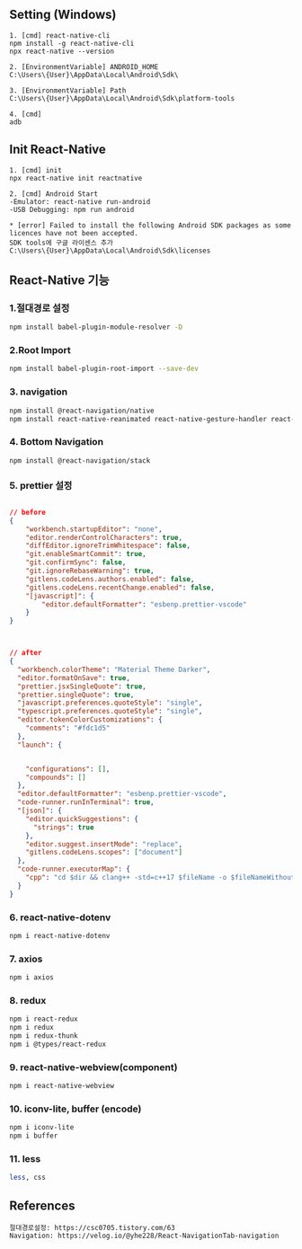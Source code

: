 ## Setting (Windows)

```
1. [cmd] react-native-cli
npm install -g react-native-cli
npx react-native --version

2. [EnvironmentVariable] ANDROID_HOME
C:\Users\{User}\AppData\Local\Android\Sdk\

3. [EnvironmentVariable] Path
C:\Users\{User}\AppData\Local\Android\Sdk\platform-tools

4. [cmd]
adb
```

## Init React-Native

```
1. [cmd] init
npx react-native init reactnative

2. [cmd] Android Start
-Emulator: react-native run-android
-USB Debugging: npm run android

* [error] Failed to install the following Android SDK packages as some licences have not been accepted.
SDK tools에 구글 라이센스 추가
C:\Users\{User}\AppData\Local\Android\Sdk\licenses
```

## React-Native 기능

### 1.절대경로 설정

```bash
npm install babel-plugin-module-resolver -D
```

### 2.Root Import

```bash
npm install babel-plugin-root-import --save-dev
```

### 3. navigation

```bash
npm install @react-navigation/native
npm install react-native-reanimated react-native-gesture-handler react-native-screens react-native-safe-area-context @react-native-community/masked-view
```

### 4. Bottom Navigation

```bash
npm install @react-navigation/stack
```

### 5. prettier 설정

```json

// before
{
    "workbench.startupEditor": "none",
    "editor.renderControlCharacters": true,
    "diffEditor.ignoreTrimWhitespace": false,
    "git.enableSmartCommit": true,
    "git.confirmSync": false,
    "git.ignoreRebaseWarning": true,
    "gitlens.codeLens.authors.enabled": false,
    "gitlens.codeLens.recentChange.enabled": false,
    "[javascript]": {
        "editor.defaultFormatter": "esbenp.prettier-vscode"
    }
}



// after
{
  "workbench.colorTheme": "Material Theme Darker",
  "editor.formatOnSave": true,
  "prettier.jsxSingleQuote": true,
  "prettier.singleQuote": true,
  "javascript.preferences.quoteStyle": "single",
  "typescript.preferences.quoteStyle": "single",
  "editor.tokenColorCustomizations": {
    "comments": "#fdc1d5"
  },
  "launch": {


    "configurations": [],
    "compounds": []
  },
  "editor.defaultFormatter": "esbenp.prettier-vscode",
  "code-runner.runInTerminal": true,
  "[json]": {
    "editor.quickSuggestions": {
      "strings": true
    },
    "editor.suggest.insertMode": "replace",
    "gitlens.codeLens.scopes": ["document"]
  },
  "code-runner.executorMap": {
    "cpp": "cd $dir && clang++ -std=c++17 $fileName -o $fileNameWithoutExt && $dir$fileNameWithoutExt"
  }
}
```

### 6. react-native-dotenv

```bash
npm i react-native-dotenv
```

### 7. axios

```bash
npm i axios
```

### 8. redux

```bash
npm i react-redux
npm i redux
npm i redux-thunk
npm i @types/react-redux
```

### 9. react-native-webview(component)

```bash
npm i react-native-webview
```

### 10. iconv-lite, buffer (encode)

```bash
npm i iconv-lite
npm i buffer
```

### 11. less

```bash
less, css
```

## References

```
절대경로설정: https://csc0705.tistory.com/63
Navigation: https://velog.io/@yhe228/React-NavigationTab-navigation
```
